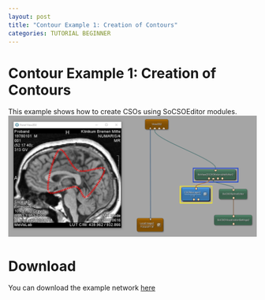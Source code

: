 ```yaml
---
layout: post
title: "Contour Example 1: Creation of Contours"
categories: TUTORIAL BEGINNER
---
```


# Contour Example 1: Creation of Contours
This example shows how to create CSOs using SoCSOEditor modules.
![Screenshot](/categories/data_objects/contours/example1/image.png)

# Download
You can download the example network [here](/categories/data_objects/contours/example1/ContourExample1.mlab)
